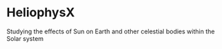 # HeliophysX
Studying the effects of Sun on Earth and other celestial bodies within the Solar system
